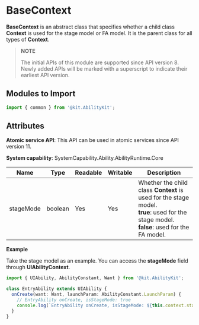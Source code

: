 # BaseContext

**BaseContext** is an abstract class that specifies whether a child class **Context** is used for the stage model or FA model. It is the parent class for all types of **Context**.

> **NOTE**
>
> The initial APIs of this module are supported since API version 8. Newly added APIs will be marked with a superscript to indicate their earliest API version.

## Modules to Import

```ts
import { common } from '@kit.AbilityKit';
```

## Attributes

**Atomic service API**: This API can be used in atomic services since API version 11.

**System capability**: SystemCapability.Ability.AbilityRuntime.Core

| Name      | Type  | Readable  | Writable  | Description     |
| -------- | ------ | ---- | ---- | ------- |
| stageMode | boolean | Yes   | Yes   | Whether the child class **Context** is used for the stage model.<br>**true**: used for the stage model.<br>**false**: used for the FA model.|

**Example**

Take the stage model as an example. You can access the **stageMode** field through **UIAbilityContext**.

```ts
import { UIAbility, AbilityConstant, Want } from '@kit.AbilityKit';

class EntryAbility extends UIAbility {
  onCreate(want: Want, launchParam: AbilityConstant.LaunchParam) {
    // EntryAbility onCreate, isStageMode: true
    console.log(`EntryAbility onCreate, isStageMode: ${this.context.stageMode}`);
  }
}
```
